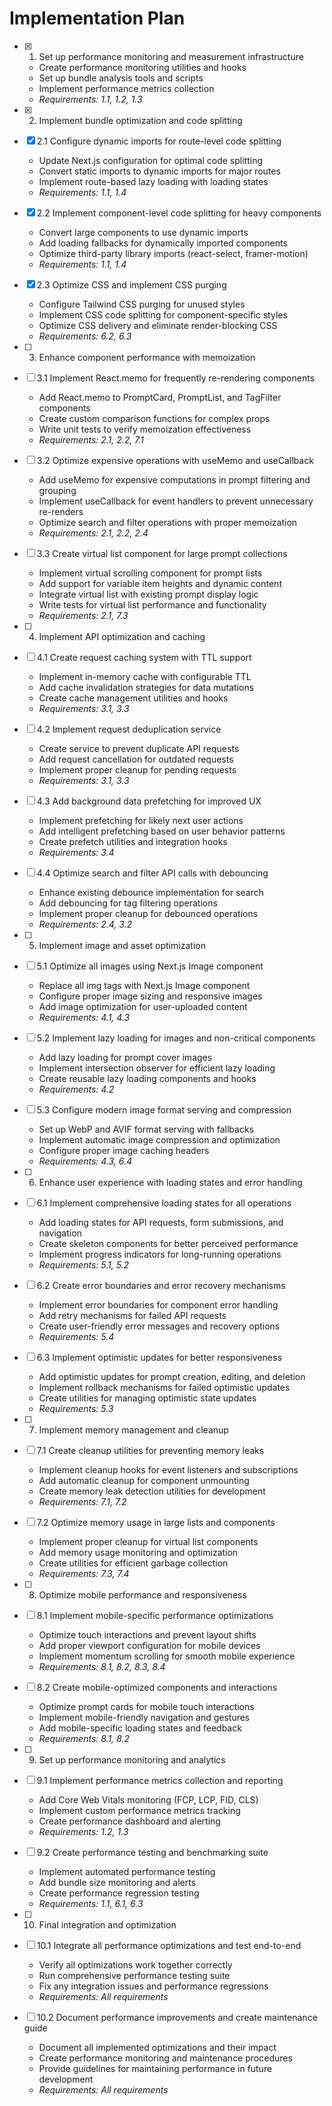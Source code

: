 # Implementation Plan

- [x] 1. Set up performance monitoring and measurement infrastructure
  - Create performance monitoring utilities and hooks
  - Set up bundle analysis tools and scripts
  - Implement performance metrics collection
  - _Requirements: 1.1, 1.2, 1.3_

- [x] 2. Implement bundle optimization and code splitting
- [x] 2.1 Configure dynamic imports for route-level code splitting
  - Update Next.js configuration for optimal code splitting
  - Convert static imports to dynamic imports for major routes
  - Implement route-based lazy loading with loading states
  - _Requirements: 1.1, 1.4_

- [x] 2.2 Implement component-level code splitting for heavy components
  - Convert large components to use dynamic imports
  - Add loading fallbacks for dynamically imported components
  - Optimize third-party library imports (react-select, framer-motion)
  - _Requirements: 1.1, 1.4_

- [x] 2.3 Optimize CSS and implement CSS purging
  - Configure Tailwind CSS purging for unused styles
  - Implement CSS code splitting for component-specific styles
  - Optimize CSS delivery and eliminate render-blocking CSS
  - _Requirements: 6.2, 6.3_

- [ ] 3. Enhance component performance with memoization
- [ ] 3.1 Implement React.memo for frequently re-rendering components
  - Add React.memo to PromptCard, PromptList, and TagFilter components
  - Create custom comparison functions for complex props
  - Write unit tests to verify memoization effectiveness
  - _Requirements: 2.1, 2.2, 7.1_

- [ ] 3.2 Optimize expensive operations with useMemo and useCallback
  - Add useMemo for expensive computations in prompt filtering and grouping
  - Implement useCallback for event handlers to prevent unnecessary re-renders
  - Optimize search and filter operations with proper memoization
  - _Requirements: 2.1, 2.2, 2.4_

- [ ] 3.3 Create virtual list component for large prompt collections
  - Implement virtual scrolling component for prompt lists
  - Add support for variable item heights and dynamic content
  - Integrate virtual list with existing prompt display logic
  - Write tests for virtual list performance and functionality
  - _Requirements: 2.1, 7.3_

- [ ] 4. Implement API optimization and caching
- [ ] 4.1 Create request caching system with TTL support
  - Implement in-memory cache with configurable TTL
  - Add cache invalidation strategies for data mutations
  - Create cache management utilities and hooks
  - _Requirements: 3.1, 3.3_

- [ ] 4.2 Implement request deduplication service
  - Create service to prevent duplicate API requests
  - Add request cancellation for outdated requests
  - Implement proper cleanup for pending requests
  - _Requirements: 3.1, 3.3_

- [ ] 4.3 Add background data prefetching for improved UX
  - Implement prefetching for likely next user actions
  - Add intelligent prefetching based on user behavior patterns
  - Create prefetch utilities and integration hooks
  - _Requirements: 3.4_

- [ ] 4.4 Optimize search and filter API calls with debouncing
  - Enhance existing debounce implementation for search
  - Add debouncing for tag filtering operations
  - Implement proper cleanup for debounced operations
  - _Requirements: 2.4, 3.2_

- [ ] 5. Implement image and asset optimization
- [ ] 5.1 Optimize all images using Next.js Image component
  - Replace all img tags with Next.js Image component
  - Configure proper image sizing and responsive images
  - Add image optimization for user-uploaded content
  - _Requirements: 4.1, 4.3_

- [ ] 5.2 Implement lazy loading for images and non-critical components
  - Add lazy loading for prompt cover images
  - Implement intersection observer for efficient lazy loading
  - Create reusable lazy loading components and hooks
  - _Requirements: 4.2_

- [ ] 5.3 Configure modern image format serving and compression
  - Set up WebP and AVIF format serving with fallbacks
  - Implement automatic image compression and optimization
  - Configure proper image caching headers
  - _Requirements: 4.3, 6.4_

- [ ] 6. Enhance user experience with loading states and error handling
- [ ] 6.1 Implement comprehensive loading states for all operations
  - Add loading states for API requests, form submissions, and navigation
  - Create skeleton components for better perceived performance
  - Implement progress indicators for long-running operations
  - _Requirements: 5.1, 5.2_

- [ ] 6.2 Create error boundaries and error recovery mechanisms
  - Implement error boundaries for component error handling
  - Add retry mechanisms for failed API requests
  - Create user-friendly error messages and recovery options
  - _Requirements: 5.4_

- [ ] 6.3 Implement optimistic updates for better responsiveness
  - Add optimistic updates for prompt creation, editing, and deletion
  - Implement rollback mechanisms for failed optimistic updates
  - Create utilities for managing optimistic state updates
  - _Requirements: 5.3_

- [ ] 7. Implement memory management and cleanup
- [ ] 7.1 Create cleanup utilities for preventing memory leaks
  - Implement cleanup hooks for event listeners and subscriptions
  - Add automatic cleanup for component unmounting
  - Create memory leak detection utilities for development
  - _Requirements: 7.1, 7.2_

- [ ] 7.2 Optimize memory usage in large lists and components
  - Implement proper cleanup for virtual list components
  - Add memory usage monitoring and optimization
  - Create utilities for efficient garbage collection
  - _Requirements: 7.3, 7.4_

- [ ] 8. Optimize mobile performance and responsiveness
- [ ] 8.1 Implement mobile-specific performance optimizations
  - Optimize touch interactions and prevent layout shifts
  - Add proper viewport configuration for mobile devices
  - Implement momentum scrolling for smooth mobile experience
  - _Requirements: 8.1, 8.2, 8.3, 8.4_

- [ ] 8.2 Create mobile-optimized components and interactions
  - Optimize prompt cards for mobile touch interactions
  - Implement mobile-friendly navigation and gestures
  - Add mobile-specific loading states and feedback
  - _Requirements: 8.1, 8.2_

- [ ] 9. Set up performance monitoring and analytics
- [ ] 9.1 Implement performance metrics collection and reporting
  - Add Core Web Vitals monitoring (FCP, LCP, FID, CLS)
  - Implement custom performance metrics tracking
  - Create performance dashboard and alerting
  - _Requirements: 1.2, 1.3_

- [ ] 9.2 Create performance testing and benchmarking suite
  - Implement automated performance testing
  - Add bundle size monitoring and alerts
  - Create performance regression testing
  - _Requirements: 1.1, 6.1, 6.3_

- [ ] 10. Final integration and optimization
- [ ] 10.1 Integrate all performance optimizations and test end-to-end
  - Verify all optimizations work together correctly
  - Run comprehensive performance testing suite
  - Fix any integration issues and performance regressions
  - _Requirements: All requirements_

- [ ] 10.2 Document performance improvements and create maintenance guide
  - Document all implemented optimizations and their impact
  - Create performance monitoring and maintenance procedures
  - Provide guidelines for maintaining performance in future development
  - _Requirements: All requirements_
